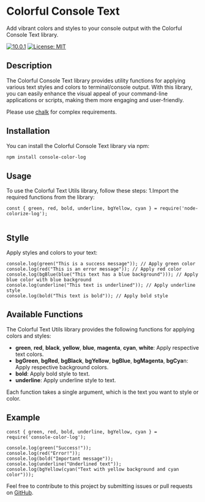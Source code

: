 # Colorful Console Text

Add vibrant colors and styles to your console output with the Colorful Console Text library.

[![10.0.1](https://badge.fury.io/js/colorful-console-text.svg)](https://badge.fury.io/js/)
[![License: MIT](https://img.shields.io/badge/License-MIT-yellow.svg)](https://opensource.org/licenses/MIT)

## Description

The Colorful Console Text library provides utility functions for applying various text styles and colors to terminal/console output. With this library, you can easily enhance the visual appeal of your command-line applications or scripts, making them more engaging and user-friendly.

Please use [chalk](https://github.com/chalk/chalk)  for complex requirements.

## Installation

You can install the Colorful Console Text library via npm:

```bash
npm install console-color-log
```
## Usage
To use the Colorful Text Utils library, follow these steps:
1.Import the required functions from the library:
```
const { green, red, bold, underline, bgYellow, cyan } = require('node-colorize-log');


```
## Stylle 
Apply styles and colors to your text:

```
console.log(green("This is a success message")); // Apply green color
console.log(red("This is an error message")); // Apply red color
console.log(bgBlue(blue("This text has a blue background"))); // Apply blue color with blue background
console.log(underline("This text is underlined")); // Apply underline style
console.log(bold("This text is bold")); // Apply bold style
```
## Available Functions
The Colorful Text Utils library provides the following functions for applying colors and styles:

* **green**, **red**, **black**, **yellow**, **blue**, **magenta**, **cyan**, **white**: Apply respective text colors.
* **bgGreen**, **bgRed**, **bgBlack**, **bgYellow**, **bgBlue**, **bgMagenta**, **bgCya**n: Apply respective background colors.
* **bold**: Apply bold style to text.
* **underline**: Apply underline style to text.

Each function takes a single argument, which is the text you want to style or color.
## Example
```
const { green, red, bold, underline, bgYellow, cyan } = require('console-color-log');

console.log(green("Success!"));
console.log(red("Error!"));
console.log(bold("Important message"));
console.log(underline("Underlined text"));
console.log(bgYellow(cyan("Text with yellow background and cyan color")));
```
Feel free to contribute to this project by submitting issues or pull requests on [GitHub](https://pages.github.com/).


